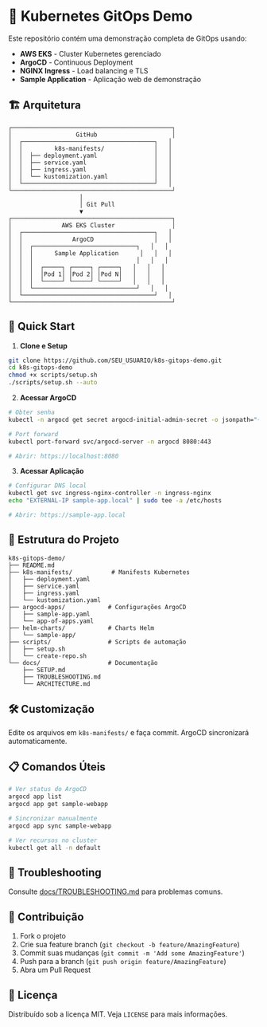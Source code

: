 # 🚀 Kubernetes GitOps Demo

Este repositório contém uma demonstração completa de GitOps usando:

- **AWS EKS** - Cluster Kubernetes gerenciado
- **ArgoCD** - Continuous Deployment
- **NGINX Ingress** - Load balancing e TLS
- **Sample Application** - Aplicação web de demonstração

## 🏗️ Arquitetura

```
┌─────────────────────────────────────────────┐
│                  GitHub                     │
│  ┌─────────────────────────────────────┐   │
│  │         k8s-manifests/              │   │
│  │  ├── deployment.yaml                │   │
│  │  ├── service.yaml                   │   │
│  │  ├── ingress.yaml                   │   │
│  │  └── kustomization.yaml             │   │
│  └─────────────────────────────────────┘   │
└─────────────────────────────────────────────┘
                    │
                    │ Git Pull
                    ▼
┌─────────────────────────────────────────────┐
│              AWS EKS Cluster                │
│  ┌─────────────────────────────────────┐   │
│  │              ArgoCD                 │   │
│  │  ┌─────────────────────────────┐   │   │
│  │  │      Sample Application      │   │   │
│  │  │                             │   │   │
│  │  │  ┌─────┐ ┌─────┐ ┌─────┐   │   │   │
│  │  │  │Pod 1│ │Pod 2│ │Pod N│   │   │   │
│  │  │  └─────┘ └─────┘ └─────┘   │   │   │
│  │  └─────────────────────────────┘   │   │
│  └─────────────────────────────────────┘   │
└─────────────────────────────────────────────┘
```

## 🚀 Quick Start

1. **Clone e Setup**
```bash
git clone https://github.com/SEU_USUARIO/k8s-gitops-demo.git
cd k8s-gitops-demo
chmod +x scripts/setup.sh
./scripts/setup.sh --auto
```

2. **Acessar ArgoCD**
```bash
# Obter senha
kubectl -n argocd get secret argocd-initial-admin-secret -o jsonpath="{.data.password}" | base64 -d

# Port forward
kubectl port-forward svc/argocd-server -n argocd 8080:443

# Abrir: https://localhost:8080
```

3. **Acessar Aplicação**
```bash
# Configurar DNS local
kubectl get svc ingress-nginx-controller -n ingress-nginx
echo "EXTERNAL-IP sample-app.local" | sudo tee -a /etc/hosts

# Abrir: https://sample-app.local
```

## 📁 Estrutura do Projeto

```
k8s-gitops-demo/
├── README.md
├── k8s-manifests/           # Manifests Kubernetes
│   ├── deployment.yaml
│   ├── service.yaml
│   ├── ingress.yaml
│   └── kustomization.yaml
├── argocd-apps/            # Configurações ArgoCD
│   ├── sample-app.yaml
│   └── app-of-apps.yaml
├── helm-charts/            # Charts Helm
│   └── sample-app/
├── scripts/                # Scripts de automação
│   ├── setup.sh
│   └── create-repo.sh
└── docs/                   # Documentação
    ├── SETUP.md
    ├── TROUBLESHOOTING.md
    └── ARCHITECTURE.md
```

## 🛠️ Customização

Edite os arquivos em `k8s-manifests/` e faça commit. ArgoCD sincronizará automaticamente.

## 📋 Comandos Úteis

```bash
# Ver status do ArgoCD
argocd app list
argocd app get sample-webapp

# Sincronizar manualmente
argocd app sync sample-webapp

# Ver recursos no cluster
kubectl get all -n default
```

## 🔧 Troubleshooting

Consulte [docs/TROUBLESHOOTING.md](docs/TROUBLESHOOTING.md) para problemas comuns.

## 🤝 Contribuição

1. Fork o projeto
2. Crie sua feature branch (`git checkout -b feature/AmazingFeature`)
3. Commit suas mudanças (`git commit -m 'Add some AmazingFeature'`)
4. Push para a branch (`git push origin feature/AmazingFeature`)
5. Abra um Pull Request

## 📄 Licença

Distribuído sob a licença MIT. Veja `LICENSE` para mais informações.
